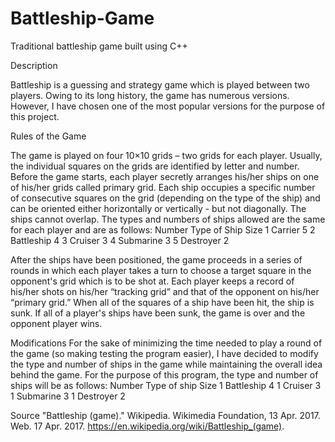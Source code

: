 # Battleship-Game
Traditional battleship game built using C++

  Description
  
Battleship is a guessing and strategy game which is played between two players. Owing to its long history, the game has numerous versions. However, I have chosen one of the most popular versions for the purpose of this project.

  Rules of the Game
  
The game is played on four 10×10 grids – two grids for each player. Usually, the individual squares on the grids are identified by letter and number.
Before the game starts, each player secretly arranges his/her ships on one of his/her grids called primary grid. Each ship occupies a specific number of consecutive squares on the grid (depending on the type of the ship) and can be oriented either horizontally or vertically - but not diagonally. The ships cannot overlap. The types and numbers of ships allowed are the same for each player and are as follows:
Number	Type of Ship	Size
  1	      Carrier	      5
  2	      Battleship	  4
  3	      Cruiser	      3
  4	      Submarine	    3
  5	      Destroyer	    2

After the ships have been positioned, the game proceeds in a series of rounds in which each player takes a turn to choose a target square in the opponent's grid which is to be shot at. Each player keeps a record of his/her shots on his/her “tracking grid” and that of the opponent on his/her “primary grid.” When all of the squares of a ship have been hit, the ship is sunk. If all of a player's ships have been sunk, the game is over and the opponent player wins.

  Modifications 
For the sake of minimizing the time needed to play a round of the game (so making testing the program easier), I have decided to modify the type and number of ships in the game while maintaining the overall idea behind the game. For the purpose of this program, the type and number of ships will be as follows:
Number	Type of ship	Size
  1     	Battleship	 4
  1	      Cruiser	     3
  1	      Submarine	   3
  1	      Destroyer	   2

Source
 "Battleship (game)." Wikipedia. Wikimedia Foundation, 13 Apr. 2017. Web. 17 Apr.    2017. <https://en.wikipedia.org/wiki/Battleship_(game)>.
